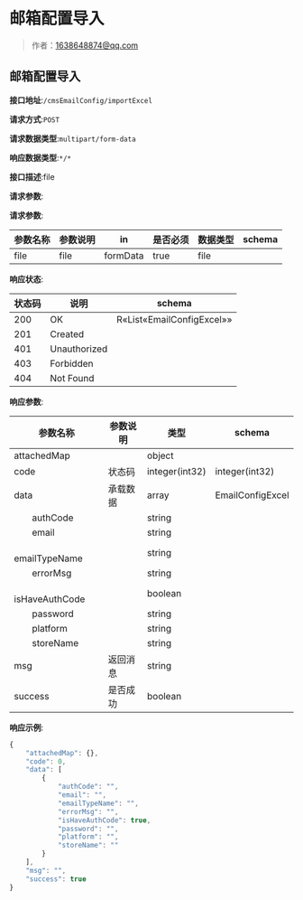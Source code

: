 # 邮箱配置导入

> 作者：1638648874@qq.com

## 邮箱配置导入


**接口地址**:`/cmsEmailConfig/importExcel`


**请求方式**:`POST`


**请求数据类型**:`multipart/form-data`


**响应数据类型**:`*/*`


**接口描述**:file


**请求参数**:


**请求参数**:


| 参数名称 | 参数说明 | in    | 是否必须 | 数据类型 | schema |
| -------- | -------- | ----- | -------- | -------- | ------ |
|file|file|formData|true|file|||


**响应状态**:


| 状态码 | 说明 | schema |
| -------- | -------- | ----- | 
|200|OK|R«List«EmailConfigExcel»»|
|201|Created||
|401|Unauthorized||
|403|Forbidden||
|404|Not Found|||


**响应参数**:


| 参数名称 | 参数说明 | 类型 | schema |
| -------- | -------- | ----- |----- | 
|attachedMap||object||
|code|状态码|integer(int32)|integer(int32)|
|data|承载数据|array|EmailConfigExcel|
|&emsp;&emsp;authCode||string||
|&emsp;&emsp;email||string||
|&emsp;&emsp;emailTypeName||string||
|&emsp;&emsp;errorMsg||string||
|&emsp;&emsp;isHaveAuthCode||boolean||
|&emsp;&emsp;password||string||
|&emsp;&emsp;platform||string||
|&emsp;&emsp;storeName||string||
|msg|返回消息|string||
|success|是否成功|boolean|||


**响应示例**:
```javascript
{
	"attachedMap": {},
	"code": 0,
	"data": [
		{
			"authCode": "",
			"email": "",
			"emailTypeName": "",
			"errorMsg": "",
			"isHaveAuthCode": true,
			"password": "",
			"platform": "",
			"storeName": ""
		}
	],
	"msg": "",
	"success": true
}
```